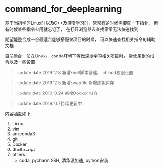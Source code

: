 # command_for_deeplearning

基于当初学习Linux时以及C++及深度学习时，常常有的时候需要查一下指令， 但有时候某些指令少用就忘记了， 在打开浏览器去查找常常无法快速找到

期望能整合成一份最适合能够搭配做项目的时候， 可以快速查找相关指令的辅助文档

目前整合一份在Linux， conda环境下等做深度学习相关项目时， 常使用到的指令以及一些设置

>update date 2019.12.8 新增shell脚本基础， chmod权限设置

>update date 2019.12.5 新增swapfile 新增虚拟内存

>update date 2019.10.24 新增Docker 指令



>update date 2019.10.7持续更新中

内容涵盖如下

1. Linux
2. vim
3. anaconda3
4. git
5. Docker
6. Shell script
7. others
    - cuda, pycharm SSH, 清华源加速, python安装





